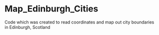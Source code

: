 # Map_Edinburgh_Cities
Code which was created to read coordinates and map out city boundaries in Edinburgh, Scotland
